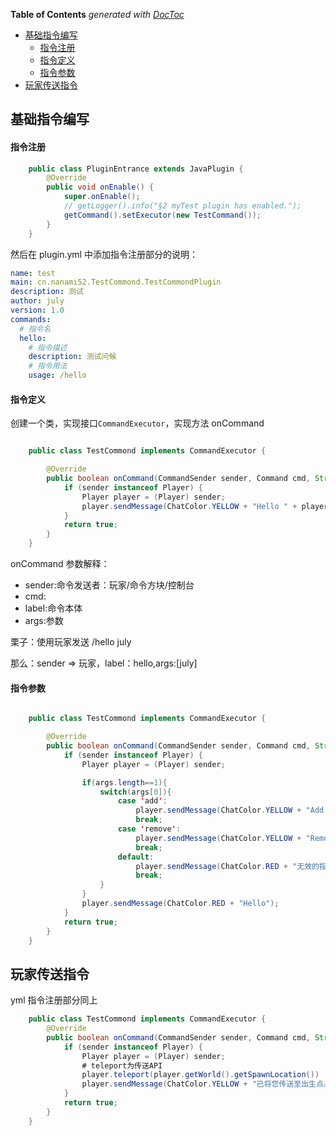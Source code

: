 <!-- START doctoc generated TOC please keep comment here to allow auto update -->
<!-- DON'T EDIT THIS SECTION, INSTEAD RE-RUN doctoc TO UPDATE -->
**Table of Contents**  *generated with [DocToc](https://github.com/thlorenz/doctoc)*

- [基础指令编写](#%E5%9F%BA%E7%A1%80%E6%8C%87%E4%BB%A4%E7%BC%96%E5%86%99)
    - [指令注册](#%E6%8C%87%E4%BB%A4%E6%B3%A8%E5%86%8C)
    - [指令定义](#%E6%8C%87%E4%BB%A4%E5%AE%9A%E4%B9%89)
    - [指令参数](#%E6%8C%87%E4%BB%A4%E5%8F%82%E6%95%B0)
- [玩家传送指令](#%E7%8E%A9%E5%AE%B6%E4%BC%A0%E9%80%81%E6%8C%87%E4%BB%A4)

<!-- END doctoc generated TOC please keep comment here to allow auto update -->

## 基础指令编写

#### 指令注册

```java
    public class PluginEntrance extends JavaPlugin {
        @Override
        public void onEnable() {
            super.onEnable();
            // getLogger().info("§2 myTest plugin has enabled.");
            getCommand().setExecutor(new TestCommand());
        }
    }
```

然后在 plugin.yml 中添加指令注册部分的说明：

```yml
name: test
main: cn.nanami52.TestCommond.TestCommondPlugin
description: 测试
author: july
version: 1.0
commands:
  # 指令名
  hello:
    # 指令描述
    description: 测试问候
    # 指令用法
    usage: /hello
```

#### 指令定义

创建一个类，实现接口`CommandExecutor`，实现方法 onCommand

```java

    public class TestCommond implements CommandExecutor {

        @Override
        public boolean onCommand(CommandSender sender, Command cmd, String label, String[] args) {
            if (sender instanceof Player) {
                Player player = (Player) sender;
                player.sendMessage(ChatColor.YELLOW + "Hello " + player.getName());
            }
            return true;
        }
    }
```

onCommand 参数解释：

- sender:命令发送者：玩家/命令方块/控制台
- cmd:
- label:命令本体
- args:参数

栗子：使用玩家发送 /hello july

那么：sender => 玩家，label：hello,args:[july]

#### 指令参数

```java

    public class TestCommond implements CommandExecutor {

        @Override
        public boolean onCommand(CommandSender sender, Command cmd, String label, String[] args) {
            if (sender instanceof Player) {
                Player player = (Player) sender;

                if(args.length==1){
                    switch(args[0]){
                        case 'add':
                            player.sendMessage(ChatColor.YELLOW + "Add " + player.getName());
                            break;
                        case 'remove':
                            player.sendMessage(ChatColor.YELLOW + "Remove " + player.getName());
                            break;
                        default:
                            player.sendMessage(ChatColor.RED + "无效的指令参数 ");
                            break;
                    }
                }
                player.sendMessage(ChatColor.RED + "Hello");
            }
            return true;
        }
    }
```

## 玩家传送指令

yml 指令注册部分同上

```java
    public class TestCommond implements CommandExecutor {
        @Override
        public boolean onCommand(CommandSender sender, Command cmd, String label, String[] args) {
            if (sender instanceof Player) {
                Player player = (Player) sender;
                # teleport为传送API
                player.teleport(player.getWorld().getSpawnLocation())
                player.sendMessage(ChatColor.YELLOW + "已将您传送至出生点。");
            }
            return true;
        }
    }
```
